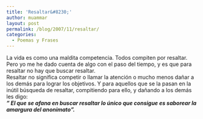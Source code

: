 ```yaml
---
title: 'Resaltar&#8230;'
author: muammar
layout: post
permalink: /blog/2007/11/resaltar/
categories:
  - Poemas y Frases
---
```

La vida es como una maldita competencia. Todos compiten por resaltar. Pero yo me he dado cuenta de algo con el paso del tiempo, y es que para resaltar no hay que buscar resaltar.  
Resaltar no significa competir o llamar la atención o mucho menos dañar a los demás para lograr los objetivos. Y para aquellos que se la pasan en la inútil búsqueda de resaltar, compitiendo para ello, y dañando a los demás les digo:  
***&#8221; El que se afana en buscar resaltar lo único que consigue es saborear la amargura del anonimato&#8221;.***